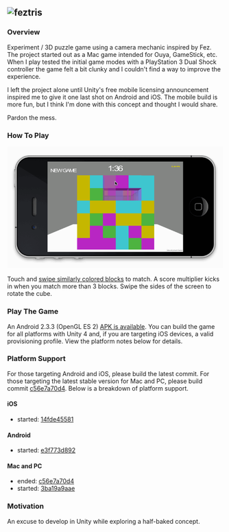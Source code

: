 ![feztris](https://raw.github.com/chadpaulson/feztris/master/Assets/splash.png)
---

### Overview

Experiment / 3D puzzle game using a camera mechanic inspired by Fez.  The project started out as a Mac game intended for Ouya, GameStick, etc. When I play tested the initial game modes with a PlayStation 3 Dual Shock controller the game felt a bit clunky and I couldn't find a way to improve the experience.

I left the project alone until Unity's free mobile licensing announcement inspired me to give it one last shot on Android and iOS.  The mobile build is more fun, but I think I'm done with this concept and thought I would share.

Pardon the mess.


### How To Play

[![Feztris](https://raw.githubusercontent.com/chadpaulson/feztris/master/feztris_demo.gif "Feztris running on iPhone Simulator")](http://www.youtube.com/watch?v=e7X4KEylbpc)

Touch and [swipe similarly colored blocks](http://www.youtube.com/watch?v=e7X4KEylbpc) to match. A score multiplier kicks in when you match more than 3 blocks.  Swipe the sides of the screen to rotate the cube.


### Play The Game

An Android 2.3.3 (OpenGL ES 2) [APK is available](https://raw.github.com/chadpaulson/feztris/master/feztris-v0.1.apk). You can build the game for all platforms with Unity 4 and, if you are targeting iOS devices, a valid provisioning profile.  View the platform notes below for details.


### Platform Support

For those targeting Android and iOS, please build the latest commit.  For those targeting the latest stable version for Mac and PC, please build commit [c56e7a70d4](https://github.com/chadpaulson/feztris/commit/c56e7a70d4d7b3fb63244f460e725697e7a8e4ac).  Below is a breakdown of platform support.


#### iOS

* started: [14fde45581](https://github.com/chadpaulson/feztris/commit/14fde455818033f64e85c99413df3685cb8f930b)

#### Android

* started: [e3f773d892](https://github.com/chadpaulson/feztris/commit/e3f773d8924d7e3c11decf56ffcbae41a4bb47f8)

#### Mac and PC

* ended: [c56e7a70d4](https://github.com/chadpaulson/feztris/commit/c56e7a70d4d7b3fb63244f460e725697e7a8e4ac)
* started: [3ba19a9aae](https://github.com/chadpaulson/feztris/commit/3ba19a9aae7fb2a1272828b7c25a1ed347676b2a)



### Motivation

An excuse to develop in Unity while exploring a half-baked concept.
